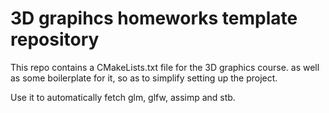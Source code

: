 # 3D grapihcs homeworks template repository

This repo contains a CMakeLists.txt file for the 3D graphics course. as well as some boilerplate for it, so as to simplify setting up the project.

Use it to automatically fetch glm, glfw, assimp and stb.
